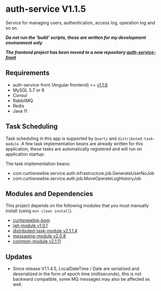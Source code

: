 # auth-service V1.1.5

Service for managing users, authentication, access log, operation log and so on.

***Do not run the 'build' scripts, these are written for my development environment only***

***The frontend project has been moved to a new repository [auth-service-front](https://github.com/CurtisNewbie/auth-service-front)***

## Requirements 

- auth-service-front (Angular frontend) >= [v1.1.6](https://github.com/CurtisNewbie/auth-service-front/tree/v1.1.6)
- MySQL 5.7 or 8
- Consul
- RabbitMQ
- Redis
- Java 11

## Task Scheduling  

Task scheduling in this app is supported by `Quartz` and `distributed-task-module`. A few task implementation beans are already written for this application, these tasks are automatically registered and will run on application startup: 

The task implementation beans: 

- com.curtisnewbie.service.auth.infrastructure.job.GenerateUserNoJob
- com.curtisnewbie.service.auth.job.MoveOperateLogHistoryJob

## Modules and Dependencies

This project depends on the following modules that you must manually install (using `mvn clean install`).

- [curtisnewbie-bom](https://github.com/CurtisNewbie/curtisnewbie-bom)
- [jwt-module v1.0.1](https://github.com/CurtisNewbie/jwt-module/tree/v1.0.1)
- [distributed-task-module v2.1.1.4](https://github.com/CurtisNewbie/distributed-task-module/tree/v2.1.1.4)
- [messaging-module v2.0.8](https://github.com/CurtisNewbie/messaging-module/tree/v2.0.8)
- [common-module v2.1.11](https://github.com/CurtisNewbie/common-module/tree/v2.1.11)

## Updates

- Since release V1.1.4.5, LocalDateTime / Date are serialized and deserialized in the form of epoch time (milliseconds), this is not backward compatible, some MQ messages may also be affected as well.
